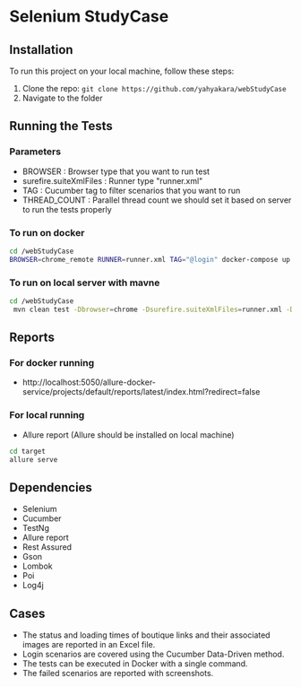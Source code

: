 # Selenium StudyCase

## Installation

To run this project on your local machine, follow these steps:

1. Clone the repo: `git clone https://github.com/yahyakara/webStudyCase`
2. Navigate to the folder

## Running the Tests

### Parameters

* BROWSER : Browser type that you want to run test
* surefire.suiteXmlFiles : Runner type "runner.xml"
* TAG : Cucumber tag to filter scenarios that you want to run
* THREAD_COUNT : Parallel thread count we should set it based on server to run the tests properly

### To run on docker

```sh
cd /webStudyCase
BROWSER=chrome_remote RUNNER=runner.xml TAG="@login" docker-compose up --build
```

### To run on local server with mavne

```sh
cd /webStudyCase
 mvn clean test -Dbrowser=chrome -Dsurefire.suiteXmlFiles=runner.xml -Dcucumber.filter.tags="@login" -Ddataproviderthreadcount=3
```

## Reports

### For docker running

* http://localhost:5050/allure-docker-service/projects/default/reports/latest/index.html?redirect=false

### For local running

* Allure report (Allure should be installed on local machine)

```sh
cd target
allure serve
```

## Dependencies

* Selenium
* Cucumber
* TestNg
* Allure report
* Rest Assured
* Gson
* Lombok
* Poi
* Log4j

## Cases
* The status and loading times of boutique links and their associated images are reported in an Excel file.
* Login scenarios are covered using the Cucumber Data-Driven method.
* The tests can be executed in Docker with a single command.
* The failed scenarios are reported with screenshots.